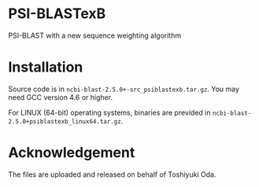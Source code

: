 # PSI-BLASTexB
PSI-BLAST with a new sequence weighting algorithm

# Installation

Source code is in `ncbi-blast-2.5.0+-src_psiblastexb.tar.gz`. You may need GCC version 4.6 or higher.

For LINUX (64-bit) operating systems, binaries are previded in `ncbi-blast-2.5.0+psiblastexb_linux64.tar.gz`.

# Acknowledgement

The files are uploaded and released on behalf of Toshiyuki Oda.
